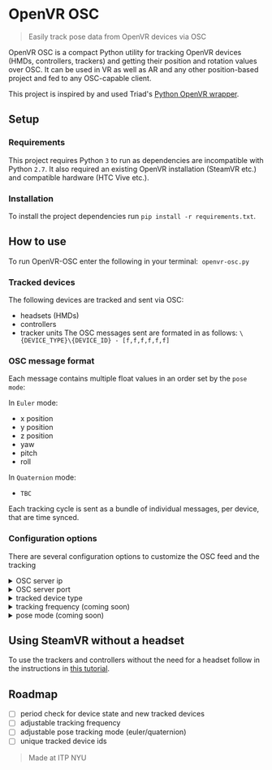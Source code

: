 # OpenVR OSC
> Easily track pose data from OpenVR devices via OSC

OpenVR OSC is a compact Python utility for tracking OpenVR devices (HMDs, controllers, trackers) and getting their position and rotation values over OSC. It can be used in VR as well as AR and any other position-based project and fed to any OSC-capable client.

This project is inspired by and used Triad's [Python OpenVR wrapper](https://github.com/TriadSemi/triad_openvr).

## Setup

### Requirements

This project requires Python `3` to run as dependencies are incompatible with Python `2.7`.
It also required an existing OpenVR installation (SteamVR etc.) and compatible hardware (HTC Vive etc.).

### Installation

To install the project dependencies run `pip install -r requirements.txt`.

## How to use

To run OpenVR-OSC enter the following in your terminal:
  `openvr-osc.py`

### Tracked devices

The following devices are tracked and sent via OSC:
- headsets (HMDs)
- controllers
- tracker units
The OSC messages sent are formated in as follows:
`\{DEVICE_TYPE}\{DEVICE_ID} - [f,f,f,f,f,f]`

### OSC message format

Each message contains multiple float values in an order set by the `pose mode`:

In `Euler` mode:
- x position
- y position
- z position
- yaw
- pitch
- roll

In `Quaternion` mode:
 - `TBC`

Each tracking cycle is sent as a bundle of individual messages, per device, that are time synced.

### Configuration options
There are several configuration options to customize the OSC feed and the tracking

<details>
  <summary>OSC server ip</summary>
  
  Set the ip of the OSC server - `--ip 169.78.65.21`
  Defaults to `127.0.0.1 (localhost)`.
</details>

<details>
  <summary>OSC server port</summary>
  
  Set the port of the OSC server - `--port 5000`
  Defaults to `7000`.
</details>

<details>
  <summary>tracked device type</summary>
 
  By default all device types are tracked but that can lead to unnecesary OSC traffic.
  If you know which device type you'd like to track (HMD, controllers, trackers), you can limit the tracking:
  
  `--track=[hmd|controller|tracker]`
</details>

<details>
  <summary>tracking frequency (coming soon)</summary>
  > coming soon
</details>

<details>
  <summary>pose mode (coming soon)</summary>
  
  > coming soon
</details>

## Using SteamVR without a headset

To use the trackers and controllers without the need for a headset follow in the instructions in [this tutorial](http://help.triadsemi.com/steamvr-tracking/steamvr-tracking-without-an-hmd).

## Roadmap

- [ ] period check for device state and new tracked devices
- [ ] adjustable tracking frequency
- [ ] adjustable pose tracking mode (euler/quaternion)
- [ ] unique tracked device ids

> Made at ITP NYU
